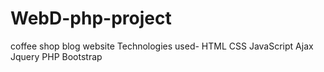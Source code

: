# WebD-php-project
coffee shop blog website
Technologies used-
  HTML
  CSS
  JavaScript
  Ajax
  Jquery
  PHP
  Bootstrap
